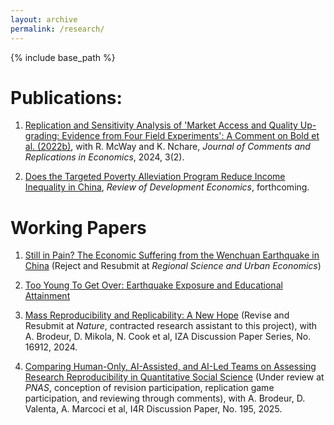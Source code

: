 ```yaml
---
layout: archive
permalink: /research/
---
```


{% include base_path %}

Publications:
======

1. [Replication and Sensitivity Analysis of  'Market Access and Quality Up-grading: Evidence from Four Field Experiments': A Comment on Bold et al. (2022b)](https://www.jcr-econ.org/market-access-and-quality-upgrading-replication/), with R. McWay and K. Nchare, _Journal of Comments and Replications in Economics_, 2024, 3(2).


2. [Does the Targeted Poverty Alleviation Program Reduce Income Inequality in China](https://onlinelibrary.wiley.com/doi/10.1111/rode.70012), _Review of Development Economics_, forthcoming.



Working Papers
======
1. [Still in Pain? The Economic Suffering from the Wenchuan Earthquake in China](https://drive.google.com/file/d/16AKEEdEQb-DuZy2a_lrOne43BNSL4vZS/view) (Reject and Resubmit at _Regional Science and Urban Economics_)

2. [Too Young To Get Over: Earthquake Exposure and Educational Attainment](https://drive.google.com/file/d/1UAajhzwnGzmjjbXg5lxU6MN0sJM5SxH1/view) 

3. [Mass Reproducibility and Replicability: A New Hope](https://econpapers.repec.org/paper/zbwi4rdps/107.htm) (Revise and Resubmit at _Nature_, contracted research assistant to this project), with A. Brodeur, D. Mikola, N. Cook et al, IZA Discussion Paper Series, No. 16912, 2024.

4. [Comparing Human-Only, AI-Assisted, and AI-Led Teams on Assessing Research Reproducibility in Quantitative Social Science](https://econpapers.repec.org/paper/zbwi4rdps/195.htm) (Under review at _PNAS_, conception of revision participation, replication game participation, and reviewing through comments), with A. Brodeur, D. Valenta, A. Marcoci et al, I4R Discussion Paper, No. 195, 2025.
